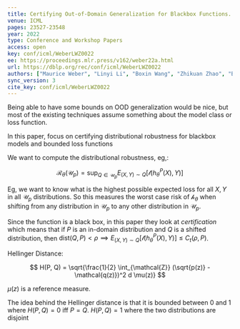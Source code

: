 ```yaml
---
title: Certifying Out-of-Domain Generalization for Blackbox Functions.
venue: ICML
pages: 23527-23548
year: 2022
type: Conference and Workshop Papers
access: open
key: conf/icml/WeberLWZ0022
ee: https://proceedings.mlr.press/v162/weber22a.html
url: https://dblp.org/rec/conf/icml/WeberLWZ0022
authors: ["Maurice Weber", "Linyi Li", "Boxin Wang", "Zhikuan Zhao", "Bo Li", "Ce Zhang"]
sync_version: 3
cite_key: conf/icml/WeberLWZ0022
---
```

Being able to have some bounds on OOD generalization would be nice, but most of the existing techniques assume something about the model class or loss function.

In this paper, focus on certifying distributional robustness for blackbox models and bounded loss functions

We want to compute the distributional robustness, eg,:

$$
\mathcal{R}_{\theta}(\mathcal{U}_p) = \sup_{Q \in \mathcal{U}_p} E_{(X, Y) \sim Q}[\mathcal{l}(h^P_{\theta}(X), Y)]
$$

Eg, we want to know what is the highest possible expected loss for all $X, Y$ in all $\mathcal{U}_p$ distributions. So this measures the worst case risk of $\mathcal{h}_{\theta}$ when shifting from any distribution in $\mathcal{U}_p$ to any other distribution in $\mathcal{U}_p$.

Since the function is a black box, in this paper they look at *certification* which means that if $P$ is an in-domain distribution and $Q$ is a shifted distribution, then $\text{dist}(Q, P) < \rho \implies E_{(X, Y) \sim Q}[\mathcal{l}(h^P_{\theta}(X), Y)] \le C_t(\rho, P)$.

Hellinger Distance:

$$
H(P, Q) = \sqrt{\frac{1}{2} \int_{\mathcal{Z}} (\sqrt{p(z)} - \mathcal{q(z)})^2 d \mu(z)}
$$

$\mu(z)$ is a reference measure.

The idea behind the Hellinger distance is that it is bounded between 0 and 1 where $H(P, Q) = 0$ iff $P = Q$. $H(P, Q) = 1$ where the two distributions are disjoint